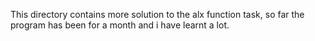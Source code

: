 This directory contains more solution to the alx function task, so far the program has been for a month and i have learnt a lot.
